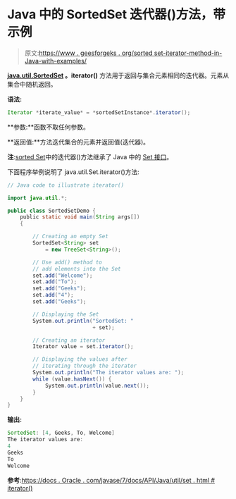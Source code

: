 # Java 中的 SortedSet 迭代器()方法，带示例

> 原文:[https://www . geesforgeks . org/sorted set-iterator-method-in-Java-with-examples/](https://www.geeksforgeeks.org/sortedset-iterator-method-in-java-with-examples/)

**[java.util.SortedSet](https://www.geeksforgeeks.org/sortedset-java-examples/) 。iterator()** 方法用于返回与集合元素相同的迭代器。元素从集合中随机返回。

**语法:**

```java
Iterator *iterate_value* = *sortedSetInstance*.iterator();

```

**参数:**函数不取任何参数。

**返回值:**方法迭代集合的元素并返回值(迭代器)。

**注**:[sorted Set](https://www.geeksforgeeks.org/sortedset-java-examples/)中的迭代器()方法继承了 Java 中的 [Set 接口](https://www.geeksforgeeks.org/set-in-java/)。

下面程序举例说明了 java.util.Set.iterator()方法:

```java
// Java code to illustrate iterator()

import java.util.*;

public class SortedSetDemo {
    public static void main(String args[])
    {

        // Creating an empty Set
        SortedSet<String> set
            = new TreeSet<String>();

        // Use add() method to
        // add elements into the Set
        set.add("Welcome");
        set.add("To");
        set.add("Geeks");
        set.add("4");
        set.add("Geeks");

        // Displaying the Set
        System.out.println("SortedSet: "
                           + set);

        // Creating an iterator
        Iterator value = set.iterator();

        // Displaying the values after
        // iterating through the iterator
        System.out.println("The iterator values are: ");
        while (value.hasNext()) {
            System.out.println(value.next());
        }
    }
}
```

**输出:**

```java
SortedSet: [4, Geeks, To, Welcome]
The iterator values are: 
4
Geeks
To
Welcome

```

**参考**:[https://docs . Oracle . com/javase/7/docs/API/Java/util/set . html # iterator()](https://docs.oracle.com/javase/7/docs/api/java/util/Set.html#iterator())
